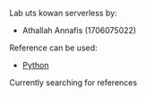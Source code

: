 Lab uts kowan serverless by:
- Athallah Annafis (1706075022)

Reference can be used:
- [Python](https://www.serverless.com/framework/docs/providers/aws/examples/hello-world/python)

Currently searching for references